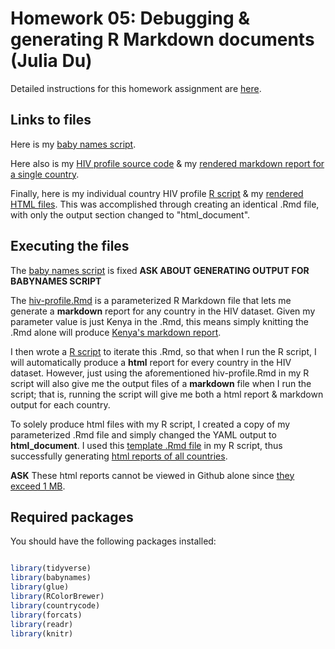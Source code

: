 # Homework 05: Debugging & generating R Markdown documents (Julia Du)

Detailed instructions for this homework assignment are [here](https://cfss.uchicago.edu/homework/debugging-rmarkdown/).

## Links to files
Here is my [baby names script](babynames.R).

Here also is my [HIV profile source code](hiv-profile.Rmd) & my [rendered markdown report for a single country](hiv-profile.md).

Finally, here is my individual country HIV profile [R script](hiv-profile.R) & my [rendered HTML files](./reports). 
This was accomplished through creating an identical .Rmd file, with only the output section changed to "html_document".

## Executing the files

The [baby names script](babynames.R) is fixed
**ASK ABOUT GENERATING OUTPUT FOR BABYNAMES SCRIPT**

The [hiv-profile.Rmd](hiv-profile.Rmd) is a parameterized R Markdown file that lets me generate a **markdown** report for any country in the HIV dataset. Given my parameter value is just Kenya in the .Rmd, this means simply knitting the .Rmd alone will produce [Kenya's markdown report](hiv-profile.md).

I then wrote a [R script](hiv-profile.R) to iterate this .Rmd, so that when I run the R script, I will automatically produce a **html** report for every country in the HIV dataset. However, just using the aforementioned hiv-profile.Rmd in my R script will also give me the output files of a **markdown** file when I run the script; that is, running the script will give me both a html report & markdown output for each country.

To solely produce html files with my R script, I created a copy of my parameterized .Rmd file and simply changed the YAML output to **html_document**. I used this [template .Rmd file](hiv-profile-template.Rmd) in my R script, thus successfully generating [html reports of all countries](./reports). 

**ASK** These html reports cannot be viewed in Github alone since [they exceed 1 MB](https://stackoverflow.com/questions/48054238/error-github-can-t-show-files-that-are-this-big-right-now-but-the-file-is-onl).

## Required packages

You should have the following packages installed:

```r

library(tidyverse)
library(babynames)
library(glue)
library(RColorBrewer)
library(countrycode)
library(forcats)
library(readr)
library(knitr)

```
